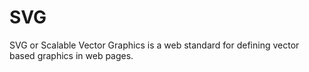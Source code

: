 # SVG

SVG or Scalable Vector Graphics is a web standard for defining vector based graphics in web pages. 
